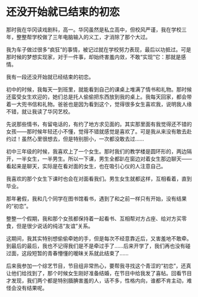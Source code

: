# 还没开始就已结束的初恋

那时我在华冈读戏剧科，高一。华冈虽然是私立高中，但校风严谨，我在学校三年，整整帮学校做了三年电脑输入的义工，才消除了那个大过。 

我为车子做过很多“疯狂”的事情，被记过就在学校努力表现，最后以功抵过。可是那时候的梦想实现家，对于一件事，却始终害羞内敛，不敢“实现”它：那就是感情。 

我有一段还没开始就已经结束的初恋。 

初中的时候，我每天一到班里，就能看到自己的课桌上堆满了情书和礼物。那时候还蛮受女生欢迎的，她们总是托人偷偷把东西放到我的桌上。我每天回家，都会带着一大兜书信和礼物。爸爸也是因为看到这个，觉得很多女生喜欢我，说明我人缘不错，就让我读了华冈艺校。 

先说那些情书，有留电话的，有约了地方求见面的。其实那里面有我觉得还不错的女孩——那时候年轻还小不懂，觉得不错就感觉是喜欢了。可是我从来没有敢去赴约过！虽然心里很想去，但是特别胆小，一次都没敢去过…… 

初中三年级的时候，我喜欢上了一个女生。那时我们的教学楼是圆环形的，两边隔开，一半女生，一半男生。所以一下课，男生全都趴在窗边对着女生那边聊天——看起来是聊天，实际是在看对面的女生，也在吸引心仪的人注意自己。 

我喜欢的那个女生下课时也会在对面看我们。男生女生就都这样，互相看着，直到毕业。 

那年暑假，我和几个同学在图书馆看书，遇到了和之前一样只有开始，没有结果的“初恋”。 

整整一个假期，我和那个女孩都保持着一起看书、互相帮对方占座、给对方买零食，但是很少说话的纯洁“友谊”关系。 

这期间，我其实特别想偷偷牵她的手，但是每次不经意靠近后，又害羞地不敢牵。到最后的最后，我也不记得我们是不是牵过手了……后来开学了，我们再也没有碰过面，这段短暂的青春懵懂的暧昧关系就此结束了…… 

后来我参加一个综艺节目，节目组非常热心，要帮我寻找这个青涩的“初恋”，还真让他们给找到了，那个时候女生刚好准备结婚，在节目中给我发了喜帖。回看节目才发现，我们两个都是特别腼腆害羞的人，话不多，性格内向，谁都不肯主动，难怪会没有结果呢。
